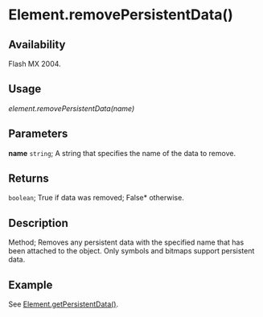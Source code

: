 # Element.removePersistentData()

## Availability

Flash MX 2004.

## Usage

*element.removePersistentData(name)*

## Parameters

**name** `string`; A string that specifies the name of the data to remove.

## Returns

`boolean`; True if data was removed; False* otherwise.

## Description

Method; Removes any persistent data with the specified name that has been attached to the object. Only symbols and bitmaps support persistent data.

## Example

See [Element.getPersistentData()](../Element_object/Element2.md).
